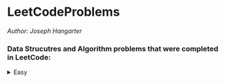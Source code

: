 # LeetCodeProblems

*Author: Joseph Hangarter*

### Data Strucutres and Algorithm problems that were completed in LeetCode:

<details>
<summary>Easy</summary>

* [1295. Find Numbers with Even Number of Digits](https://github.com/JCode1986/LeetCodeProblems/tree/master/Easy/EvenNumberOfDigits/NumberWithEvenNumberOfDigits)
* [1480. Running Sum of 1d Array](https://github.com/JCode1986/LeetCodeProblems/tree/master/Easy/RunningSum/RunningSumArray)
* [1365. How Many Numbers Are Smaller Than the Current Number](https://github.com/JCode1986/LeetCodeProblems/tree/master/Easy/NumbersSmallerThanCurrent/SmallerNumbers)
* [1470. Shuffle the Array]()
</details>
